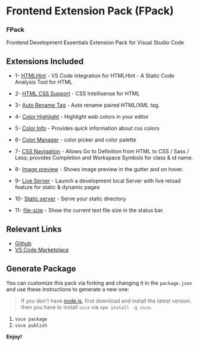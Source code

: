 # Frontend Extension Pack (FPack)

### FPack

Frontend Development Essentials Extension Pack for Visual Studio Code

## Extensions Included

- 1- [HTMLHint](https://marketplace.visualstudio.com/items?itemName=mkaufman.htmlhint) - VS Code integration for HTMLHint - A Static Code Analysis Tool for HTML

- 2- [HTML CSS Support](https://marketplace.visualstudio.com/items?itemName=ecmel.vscode-html-css) - CSS Intellisense for HTML

- 3- [Auto Rename Tag](https://marketplace.visualstudio.com/items?itemName=formulahendry.auto-rename-tag) - Auto rename paired HTML/XML tag.

- 4- [Color Highlight](https://marketplace.visualstudio.com/items?itemName=naumovs.color-highlight) - Highlight web colors in your editor

- 5- [Color Info](https://marketplace.visualstudio.com/items?itemName=bierner.color-info) - Provides quick information about css colors

- 6- [Color Manager](https://marketplace.visualstudio.com/items?itemName=RoyAction.color-manager) - color picker and color palette

- 7- [CSS Navigation](https://marketplace.visualstudio.com/items?itemName=pucelle.vscode-css-navigation) - Allows Go to Definition from HTML to CSS / Sass / Less; provides Completion and Workspace Symbols for class & id name.

- 8- [Image preview](https://marketplace.visualstudio.com/items?itemName=kisstkondoros.vscode-gutter-preview) - Shows image preview in the gutter and on hover.

- 9- [Live Server](https://marketplace.visualstudio.com/items?itemName=formulahendry.ritwickdey.liveserver) - Launch a development local Server with live reload feature for static & dynamic pages

- 10- [Static server](https://marketplace.visualstudio.com/items?itemName=axetroy.vscode-static-server) - Serve your static directory

- 11- [file-size](https://marketplace.visualstudio.com/items?itemName=zh9528.file-size) - Show the current text file size in the status bar.

## Relevant Links

- [Github](https://github.com/SeyyedKhandon/fpack)
- [VS Code Marketplace](https://marketplace.visualstudio.com/items?itemName=SeyyedKhandon.fpack)

## Generate Package

You can customize this pack via forking and changing it in the `package.json` and use these instructions to generate a new one:

> If you don't have [node.js](https://nodejs.org/en/), first download and install the latest version. then you have to install `vsce` via `npm install -g vsce`.

1. `vsce package`
2. `vsce publish`

**Enjoy!**
